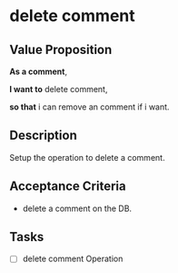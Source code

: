 # delete comment

## Value Proposition

**As a comment**,

**I want to** delete comment,

**so that** i can remove an comment if i want.

## Description

Setup the operation to delete a comment.

## Acceptance Criteria

- delete a comment on the DB.

## Tasks

- [ ] delete comment Operation
